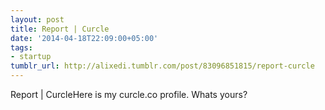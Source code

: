 ```yaml
---
layout: post
title: Report | Curcle
date: '2014-04-18T22:09:00+05:00'
tags:
- startup
tumblr_url: http://alixedi.tumblr.com/post/83096851815/report-curcle
---
```

Report | CurcleHere is my curcle.co profile. Whats yours?
